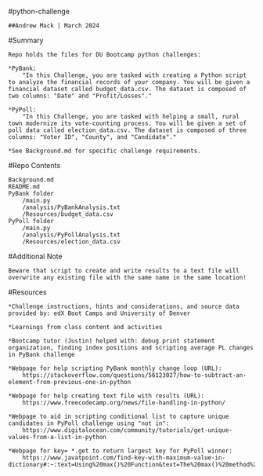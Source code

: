 #python-challenge

    ##Andrew Mack | March 2024

#Summary

    Repo holds the files for DU Bootcamp python challenges:
    
    *PyBank:
        "In this Challenge, you are tasked with creating a Python script to analyze the financial records of your company. You will be given a financial dataset called budget_data.csv. The dataset is composed of two columns: "Date" and "Profit/Losses"."
        
    *PyPoll:
        "In this Challenge, you are tasked with helping a small, rural town modernize its vote-counting process. You will be given a set of poll data called election_data.csv. The dataset is composed of three columns: "Voter ID", "County", and "Candidate"."
        
    *See Background.md for specific challenge requirements.

#Repo Contents

    Background.md
    README.md
    PyBank folder
        /main.py
        /analysis/PyBankAnalysis.txt
        /Resources/budget_data.csv
    PyPoll folder
        /main.py
        /analysis/PyPollAnalysis.txt
        /Resources/election_data.csv

#Additional Note

    Beware that script to create and write results to a text file will overwrite any existing file with the same name in the same location!

#Resources

    *Challenge instructions, hints and considerations, and source data provided by: edX Boot Camps and University of Denver
    
    *Learnings from class content and activities
    
    *Bootcamp tutor (Justin) helped with: debug print statement organization, finding index positions and scripting average PL changes in PyBank challenge
    
    *Webpage for help scripting PyBank monthly change loop (URL):
        https://stackoverflow.com/questions/56123027/how-to-subtract-an-element-from-previous-one-in-python
    
    *Webpage for help creating text file with results (URL):
        https://www.freecodecamp.org/news/file-handling-in-python/
    
    *Webpage to aid in scripting conditional list to capture unique candidates in PyPoll challenge using "not in":
        https://www.digitalocean.com/community/tutorials/get-unique-values-from-a-list-in-python
    
    *Webpage for key= *.get to return largest key for PyPoll winner:
        https://www.javatpoint.com/find-key-with-maximum-value-in-dictionary#:~:text=Using%20max()%20Function&text=The%20max()%20method%20is,highest%20value%20using%20the%20function.

